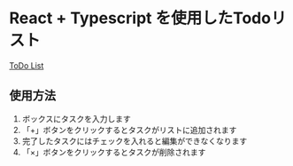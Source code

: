 # React + Typescript を使用したTodoリスト

[ToDo List](https://takumi-ono0154.github.io/todo_list/)

## 使用方法
1. ボックスにタスクを入力します
2. 「+」ボタンをクリックするとタスクがリストに追加されます
3. 完了したタスクにはチェックを入れると編集ができなくなります
4. 「×」ボタンをクリックするとタスクが削除されます

